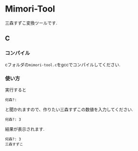 # Mimori-Tool
三森すずこ変換ツールです.

## C
### コンパイル
cフォルダの`mimori-tool.c`をgccでコンパイルしてください.
### 使い方
実行すると
```
何森?:
```
と聞かれますので、作りたい三森すずこの数値を入力してください.
```
何森?: 3
```
結果が表示されます.
```
何森?: 3
三森すずこ
```

